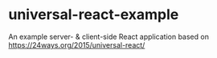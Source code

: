 # universal-react-example
An example server- &amp; client-side React application based on https://24ways.org/2015/universal-react/
